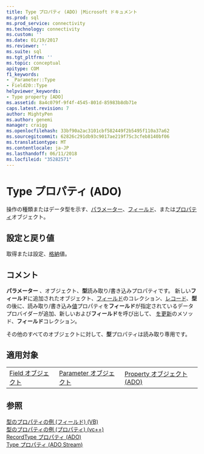 ```yaml
---
title: Type プロパティ (ADO) |Microsoft ドキュメント
ms.prod: sql
ms.prod_service: connectivity
ms.technology: connectivity
ms.custom: ''
ms.date: 01/19/2017
ms.reviewer: ''
ms.suite: sql
ms.tgt_pltfrm: ''
ms.topic: conceptual
apitype: COM
f1_keywords:
- _Parameter::Type
- Field20::Type
helpviewer_keywords:
- Type property [ADO]
ms.assetid: 8a4c079f-9f4f-4545-801d-85983b8db71e
caps.latest.revision: 7
author: MightyPen
ms.author: genemi
manager: craigg
ms.openlocfilehash: 33bf90a2ac3101cbf582449f2b5495f110a37a62
ms.sourcegitcommit: 62826c291db93c9017ae219f75c3cfeb8140bf06
ms.translationtype: MT
ms.contentlocale: ja-JP
ms.lasthandoff: 06/11/2018
ms.locfileid: "35282571"
---
```

# <a name="type-property-ado"></a>Type プロパティ (ADO)
操作の種類またはデータ型を示す、[パラメーター](../../../ado/reference/ado-api/parameter-object.md)、[フィールド](../../../ado/reference/ado-api/field-object.md)、または[プロパティ](../../../ado/reference/ado-api/property-object-ado.md)オブジェクト。  
  
## <a name="settings-and-return-values"></a>設定と戻り値  
 取得または設定、[格納](../../../ado/reference/ado-api/datatypeenum.md)値。  
  
## <a name="remarks"></a>コメント  
 **パラメーター** 、オブジェクト、**型**読み取り/書き込みプロパティです。 新しい**フィールド**に追加されたオブジェクト、[フィールド](../../../ado/reference/ado-api/fields-collection-ado.md)のコレクション、[レコード](../../../ado/reference/ado-api/record-object-ado.md)、**型**の後に、読み取り/書き込み[値](../../../ado/reference/ado-api/value-property-ado.md)プロパティを**フィールド**が指定されているデータ プロバイダーが追加、新しいおよび**フィールド**を呼び出して、 [を更新](../../../ado/reference/ado-api/update-method.md)のメソッド、**フィールド**コレクション。  
  
 その他のすべてのオブジェクトに対して、**型**プロパティは読み取り専用です。  
  
## <a name="applies-to"></a>適用対象  
  
||||  
|-|-|-|  
|[Field オブジェクト](../../../ado/reference/ado-api/field-object.md)|[Parameter オブジェクト](../../../ado/reference/ado-api/parameter-object.md)|[Property オブジェクト (ADO)](../../../ado/reference/ado-api/property-object-ado.md)|  
  
## <a name="see-also"></a>参照  
 [型のプロパティの例 (フィールド) (VB)](../../../ado/reference/ado-api/type-property-example-field-vb.md)   
 [型のプロパティの例 (プロパティ) (vc++)](../../../ado/reference/ado-api/type-property-example-property-vc.md)   
 [RecordType プロパティ (ADO)](../../../ado/reference/ado-api/recordtype-property-ado.md)   
 [Type プロパティ (ADO Stream)](../../../ado/reference/ado-api/type-property-ado-stream.md)
